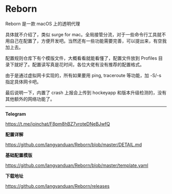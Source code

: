 # Reborn

Reborn 是一款 macOS 上的透明代理

具体就不介绍了，类似 surge for mac。全局接管分流，对于一些命令行工具就不用自己在配置了，方便开发吧。当然还有一些功能需要完善，可以提出来，有空我加上去。

配置规则仓库下有个模版文件，大概看看就能看懂了，配置文件放到 Profiles 目录下就好了。配置读写真是花时间，各位大佬有没有推荐的配置格式。

由于是通过虚拟网卡实现的，所有如果要用 ping, traceroute 等功能，加 -S/-s 指定具体网卡吧。

最后说明一下，内置了 crash 上报会上传到 hockeyapp 和版本升级检测的，没有其他额外的网络功能了。

---

**Telegram**

https://t.me/joinchat/F8pm8hBZ7vroteDNeBJwfQ


**配置详解**

https://github.com/langyanduan/Reborn/blob/master/DETAIL.md


**基础配置模版**

https://github.com/langyanduan/Reborn/blob/master/template.yaml


**下载地址**

https://github.com/langyanduan/Reborn/releases
